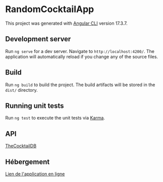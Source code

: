 # RandomCocktailApp

This project was generated with [Angular CLI](https://github.com/angular/angular-cli) version 17.3.7.

## Development server

Run `ng serve` for a dev server. Navigate to `http://localhost:4200/`. The application will automatically reload if you change any of the source files.

## Build

Run `ng build` to build the project. The build artifacts will be stored in the `dist/` directory.

## Running unit tests

Run `ng test` to execute the unit tests via [Karma](https://karma-runner.github.io).

## API

[TheCocktailDB](https://www.thecocktaildb.com/)

## Hébergement

[Lien de l'application en ligne](https://randomcocktailsite.netlify.app/)
